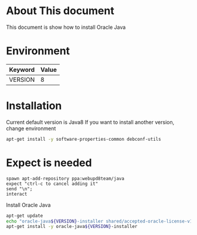 # About This document

This document is show how to install Oracle Java

# Environment

Keyword  | Value
-----    | -----
VERSION  | 8

# Installation

Current default version is Java8
If you want to install another version, change environment

~~~bash
apt-get install -y software-properties-common debconf-utils
~~~

# Expect is needed

~~~expect
spawn apt-add-repository ppa:webupd8team/java
expect "ctrl-c to cancel adding it"
send "\n";
interact
~~~


Install Oracle Java

~~~bash
apt-get update
echo "oracle-java${VERSION}-installer shared/accepted-oracle-license-v1-1 select true" | sudo debconf-set-selections
apt-get install -y oracle-java${VERSION}-installer
~~~

